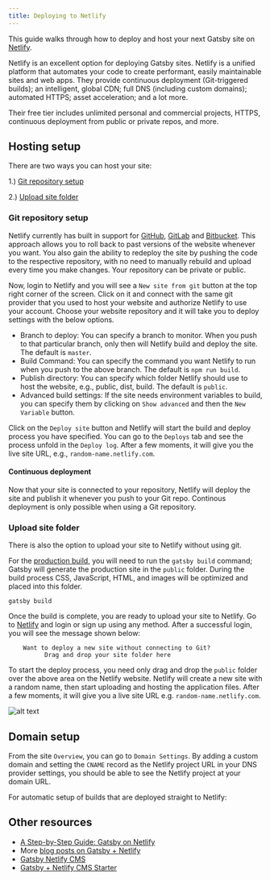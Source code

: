 ```yaml
---
title: Deploying to Netlify
---
```


This guide walks through how to deploy and host your next Gatsby site on [Netlify](https://www.netlify.com/).

Netlify is an excellent option for deploying Gatsby sites. Netlify is a unified
platform that automates your code to create performant, easily maintainable
sites and web apps. They provide continuous deployment (Git-triggered builds);
an intelligent, global CDN; full DNS (including custom domains); automated
HTTPS; asset acceleration; and a lot more.

Their free tier includes unlimited personal and commercial projects, HTTPS,
continuous deployment from public or private repos, and more.

## Hosting setup

There are two ways you can host your site:

1.) [Git repository setup](#git-repository-setup)

2.) [Upload site folder](#upload-site-folder)

### Git repository setup

Netlify currently has built in support for [GitHub](https://github.com/), [GitLab](https://about.gitlab.com/) and [Bitbucket](https://bitbucket.org/). This approach allows you to roll back to past versions of the website whenever you want. You also gain the ability to redeploy the site by pushing the code to the respective repository, with no need to manually rebuild and upload every time you make changes. Your repository can be private or public.

Now, login to Netlify and you will see a `New site from git` button at the top right corner of the screen. Click on it and connect with the same git provider that you used to host your website and authorize Netlify to use your account. Choose your website repository and it will take you to deploy settings with the below options.

- Branch to deploy: You can specify a branch to monitor. When you push to that particular branch, only then will Netlify build and deploy the site. The default is `master`.
- Build Command: You can specify the command you want Netlify to run when you push to the above branch. The default is `npm run build`.
- Publish directory: You can specify which folder Netlify should use to host the website, e.g., public, dist, build. The default is `public`.
- Advanced build settings: If the site needs environment variables to build, you can specify them by clicking on `Show advanced` and then the `New Variable` button.

Click on the `Deploy site` button and Netlify will start the build and deploy process you have specified. You can go to the `Deploys` tab and see the process unfold in the `Deploy log`. After a few moments, it will give you the live site URL, e.g., `random-name.netlify.com`.

#### Continuous deployment

Now that your site is connected to your repository, Netlify will deploy the site and publish it whenever you push to your Git repo. Continous deployment is only possible when using a Git repository.

### Upload site folder

There is also the option to upload your site to Netlify without using git.

For the [production build](/docs/glossary#build), you will need to run the `gatsby build` command; Gatsby will generate the production site in the `public` folder. During the build process CSS, JavaScript, HTML, and images will be optimized and placed into this folder.

```shell
gatsby build
```

Once the build is complete, you are ready to upload your site to Netlify. Go to [Netlify](https://app.netlify.com/) and login or sign up using any method. After a successful login, you will see the message shown below:

```text
    Want to deploy a new site without connecting to Git?
          Drag and drop your site folder here
```

To start the deploy process, you need only drag and drop the `public` folder over the above area on the Netlify website. Netlify will create a new site with a random name, then start uploading and hosting the application files. After a few moments, it will give you a live site URL e.g. `random-name.netlify.com`.

![alt text](./images/gatsby-default-starter.png "Gatsby Default Starter")

## Domain setup

From the site `Overview`, you can go to `Domain Settings`. By adding a custom domain and setting the `CNAME` record as the Netlify project URL in your DNS provider settings, you should be able to see the Netlify project at your domain URL.

<CloudCallout>
  For automatic setup of builds that are deployed straight to Netlify:
</CloudCallout>

## Other resources

- [A Step-by-Step Guide: Gatsby on Netlify](https://www.netlify.com/blog/2016/02/24/a-step-by-step-guide-gatsby-on-netlify/)
- More [blog posts on Gatsby + Netlify](/blog/tags/netlify)
- [Gatsby Netlify CMS](/packages/gatsby-plugin-netlify-cms)
- [Gatsby + Netlify CMS Starter](https://github.com/netlify-templates/gatsby-starter-netlify-cms)
